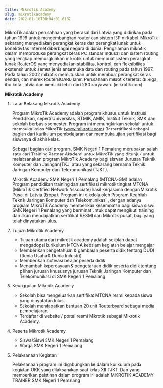 ```yaml
---
title: Mikrotik Academy
slug: mikrotikacademy
date: 2022-01-10T08:04:01.613Z
---
```

MikroTik adalah perusahaan yang berasal dari Latvia yang didirikan pada tahun 1996 untuk mengembangkan router dan sistem ISP nirkabel. MikroTik sekarang menyediakan perangkat keras dan perangkat lunak untuk konektivitas Internet diberbagai negara di dunia. Pengalaman mikrotik dalam memproduksi perangkat keras PC standar industri dan sistem routing yang lengkap memungkinkan mikrotik untuk membuat sistem perangkat lunak RouterOS yang menyediakan stabilitas, kontrol, dan fleksibilitas ekstensif untuk semua jenis antarmuka data dan routing pada tahun 1997. Pada tahun 2002 mikrotik memutuskan untuk membuat perangkat keras sendiri, dan merek RouterBOARD lahir. Perusahaan mikrotik terletak di Riga, ibu kota Latvia dan memiliki lebih dari 280 karyawan. (mikrotik.com)

**Mikrotik Academy**

1. Latar Belakang Mikrotik Academy

   Program MikroTik Academy adalah program khusus untuk Institusi Pendidikan, seperti Universitas, STMIK, AMIK, Institut Teknik, SMK dan sekolah berbasis semester. Program ini memungkinkan sekolah untuk membuka kelas MikroTik (www.mikrotik.com) Bersertifikasi sebagai bagian dari kurikulum pembelajaran dan membuka ujian sertifikasi bagi siswanya di akhir kelas.

   Sebagai bagian dari program, SMK Negeri 1 Pemalang merupakan salah satu dari Training Partner Akademi untuk MikroTik yang ditunjuk untuk melaksanakan program MikroTik Academy bagi siswan Jurusan Teknik Komputer dan Jaringan(TKJ) atau yang sekarang bernama Teknik Jaringan Komputer dan Telekomunikasi (TJKT).

   Mikrotik Academy SMK Negeri 1 Pemalang (MTCNA-GM) adalah Program pendidikan training dan sertifikasi mikrotik tingkat MTCNA (MikroTik Certified Network Associate) hasil kerjasama dengan Mikrotik Pusat di Latvia (Eropa). Program ini dikelola oleh Program Keahliah Teknik Jaringan Komputer dan Telekomunikasi , dengan adanya program MikroTik Academy memberikan kesempatan bagi siswa siswi SMK Negeri 1 Pemalang yang berminat untuk dapat mengikuti training dan akan mendapatkan sertifikat RESMI dari Mikrotik pusat, bagi yang telah dinyatakan lulus.


2. Tujuan Mikrotik Academy

   * Tujuan utama dari mikrotik academy adalah sekolah dapat mengadopsi kurikulum MTCNA kedalam kegiatan belajar mengajar
   * Memberikan pengetahuan & gambaran peserta didik tentang DUDI (Dunia Usaha & Dunia Industri)
   * Memberikan motivasi belajar peserta didik
   * Menambah kepercayaan & pengetahuan didik peserta didik tentang pilihan jurusan khususnya jurusan Teknik Jaringan Komputer dan Telekomunikasi di SMK Negeri 1 Pemalang


3. Keunggulan Mikrotik Academy

   * Sekolah bisa mengeluarkan sertifikat MTCNA resmi kepada siswa yang dinyatakan lulus.
   * Sekolah mendapatkan bantuan 20 unit Routerboard sebagai media pembelajaran.
   * Terdaftar di website / portal resmi Mikrotik sebagai Mikrotik Academy.
4. Peserta Mikrotik Academy

   * Siswa/Siswi SMK Negeri 1 Pemalang
   * Warga SMK Negeri 1 Pemalang
5. Pelaksanaan Kegiatan

   Pelaksanaan program ini digabungkan ke dalam kurikulum pada kegiatan UKK yang dilaksanakan saat kelas XII TJKT. Dan yang memberikan pelatihan dalam program ini adalah MIKROTIK ACADEMY TRAINER SMK Negeri 1 Pemalang